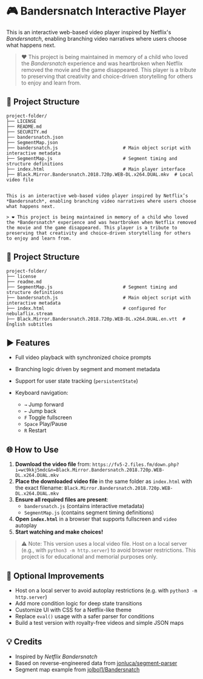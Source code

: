# 🎮 Bandersnatch Interactive Player

This is an interactive web-based video player inspired by Netflix's *Bandersnatch*, enabling branching video narratives where users choose what happens next.

> ❤️ This project is being maintained in memory of a child who loved the *Bandersnatch* experience and was heartbroken when Netflix removed the movie and the game disappeared. This player is a tribute to preserving that creativity and choice-driven storytelling for others to enjoy and learn from.

## 📂 Project Structure

```
project-folder/
├── LICENSE
├── README.md
├── SECURITY.md
├── bandersnatch.json
├── SegmentMap.json
├── bandersnatch.js                        # Main object script with interactive metadata
├── SegmentMap.js                          # Segment timing and structure definitions
├── index.html                             # Main player interface
├── Black.Mirror.Bandersnatch.2018.720p.WEB-DL.x264.DUAL.mkv  # Local video file
```

```nteractive Player

This is an interactive web-based video player inspired by Netflix’s *Bandersnatch*, enabling branching video narratives where users choose what happens next.

> ❤️ This project is being maintained in memory of a child who loved the *Bandersnatch* experience and was heartbroken when Netflix removed the movie and the game disappeared. This player is a tribute to preserving that creativity and choice-driven storytelling for others to enjoy and learn from.
```
## 📂 Project Structure

```
project-folder/
├── license
├── readme.md
├── SegmentMap.js                          # Segment timing and structure definitions
├── bandersnatch.js                        # Main object script with interactive metadata
├── index.html                             # configured for nebulaflix.stream
├── Black.Mirror.Bandersnatch.2018.720p.WEB-DL.x264.DUAL.en.vtt  # English subtitles
```

## ▶️ Features

* Full video playback with synchronized choice prompts
* Branching logic driven by segment and moment metadata
* Support for user state tracking (`persistentState`)
* Keyboard navigation:

  * `→` Jump forward
  * `←` Jump back
  * `F` Toggle fullscreen
  * `Space` Play/Pause
  * `R` Restart

## 🌐 How to Use

1. **Download the video file** from: `https://fv5-2.files.fm/down.php?i=wc9kkj5mdc&n=Black.Mirror.Bandersnatch.2018.720p.WEB-DL.x264.DUAL.mkv`
2. **Place the downloaded video file** in the same folder as `index.html` with the exact filename: `Black.Mirror.Bandersnatch.2018.720p.WEB-DL.x264.DUAL.mkv`
3. **Ensure all required files are present**:
   - `bandersnatch.js` (contains interactive metadata)
   - `SegmentMap.js` (contains segment timing definitions)
4. **Open `index.html`** in a browser that supports fullscreen and `video` autoplay
5. **Start watching and make choices!**

> ⚠️ Note: This version uses a local video file. Host on a local server (e.g., with `python3 -m http.server`) to avoid browser restrictions. This project is for educational and memorial purposes only.

## 🚀 Optional Improvements

* Host on a local server to avoid autoplay restrictions (e.g. with `python3 -m http.server`)
* Add more condition logic for deep state transitions
* Customize UI with CSS for a Netflix-like theme
* Replace `eval()` usage with a safer parser for conditions
* Build a test version with royalty-free videos and simple JSON maps

## 💡 Credits

* Inspired by *Netflix Bandersnatch*
* Based on reverse-engineered data from [jonluca/segment-parser](https://gist.github.com/jonluca/860f3f445e7d84054822276fd058301a)
* Segment map example from [jolbol1/Bandersnatch](https://github.com/jolbol1/Bandersnatch)
